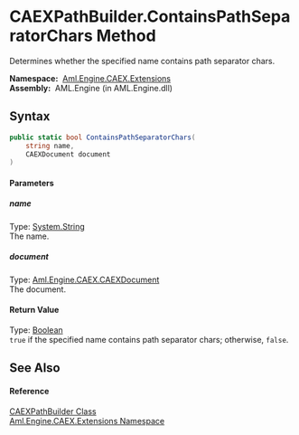 CAEXPathBuilder.ContainsPathSeparatorChars Method
=================================================
Determines whether the specified name contains path separator chars.

  **Namespace:**  [Aml.Engine.CAEX.Extensions][1]  
  **Assembly:**  AML.Engine (in AML.Engine.dll)

Syntax
------

```csharp
public static bool ContainsPathSeparatorChars(
	string name,
	CAEXDocument document
)
```

#### Parameters

##### *name*
Type: [System.String][2]  
The name.

##### *document*
Type: [Aml.Engine.CAEX.CAEXDocument][3]  
The document.

#### Return Value
Type: [Boolean][4]  
`true` if the specified name contains path separator chars; otherwise, `false`. 

See Also
--------

#### Reference
[CAEXPathBuilder Class][5]  
[Aml.Engine.CAEX.Extensions Namespace][1]  

[1]: ../README.md
[2]: https://docs.microsoft.com/dotnet/api/system.string
[3]: ../../Aml.Engine.CAEX/CAEXDocument/README.md
[4]: https://docs.microsoft.com/dotnet/api/system.boolean
[5]: README.md
[6]: https://www.automationml.org
[7]: ../../icons/logoShade.png